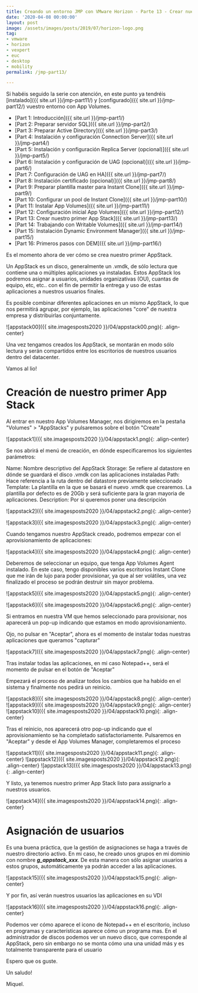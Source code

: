 ```yaml
---
title: Creando un entorno JMP con VMware Horizon - Parte 13 - Crear nuestro primer App Stack
date: '2020-04-08 00:00:00'
layout: post
image: /assets/images/posts/2019/07/horizon-logo.png
tag:
- vmware
- horizon
- vexpert
- euc
- desktop
- mobility
permalink: /jmp-part13/

---
```


Si habéis seguido la serie con atención, en este punto ya tendréis [instalado]({{ site.url }}/jmp-part11/) y [configurado]({{ site.url }}/jmp-part12/) vuestro entorno con App Volumes.

- [Part 1: Introducción]({{ site.url }}/jmp-part1/)
- [Part 2: Preparar servidor SQL]({{ site.url }}/jmp-part2/)
- [Part 3: Preparar Active Directory]({{ site.url }}/jmp-part3/)
- [Part 4: Instalación y configuración Connection Server]({{ site.url }}/jmp-part4/)
- [Part 5: Instalación y configuración Replica Server (opcional)]({{ site.url }}/jmp-part5/)
- [Part 6: Instalación y configuración de UAG (opcional)]({{ site.url }}/jmp-part6/)
- [Part 7: Configuración de UAG en HA]({{ site.url }}/jmp-part7/)
- [Part 8: Instalación certificado (opcional)]({{ site.url }}/jmp-part8/)
- [Part 9: Preparar plantilla master para Instant Clone]({{ site.url }}/jmp-part9/)
- [Part 10: Configurar un pool de Instant Clone]({{ site.url }}/jmp-part10/)
- [Part 11: Instalar App Volumes]({{ site.url }}/jmp-part11/)
- [Part 12: Configuración inicial App Volumes]({{ site.url }}/jmp-part12/)
- [Part 13: Crear nuestro primer App Stack]({{ site.url }}/jmp-part13/)
- [Part 14: Trabajando con Writable Volumes]({{ site.url }}/jmp-part14/)
- [Part 15: Instalación Dynamic Environment Manager]({{ site.url }}/jmp-part15/)
- [Part 16: Primeros pasos con DEM]({{ site.url }}/jmp-part16/)

Es el momento ahora de ver cómo se crea nuestro primer AppStack.

Un AppStack es un disco, generalmente un .vmdk, de sólo lectura que contiene una o múltiples aplicaciones ya instaladas. Estos AppStack los podremos asignar a usuarios, unidades organizativas (OU), cuantas de equipo, etc, etc.. con el fin de permitir la entrega y uso de estas aplicaciones a nuestros usuarios finales.

Es posible combinar diferentes aplicaciones en un mismo AppStack, lo que nos permitirá agrupar, por ejemplo, las aplicaciones "core" de nuestra empresa y distribuirlas conjuntamente.

![appstack00]({{ site.imagesposts2020 }}/04/appstack00.png){: .align-center}

Una vez tengamos creados los AppStack, se montarán en modo sólo lectura y serán compartidos entre los escritorios de nuestros usuarios dentro del datacenter.

Vamos al lio!

#	Creación de nuestro primer App Stack

Al entrar en nuestro App Volumes Manager, nos dirigiremos en la pestaña "Volumes" > "AppStacks" y pulsaremos sobre el botón "Create"

![appstack1]({{ site.imagesposts2020 }}/04/appstack1.png){: .align-center}

Se nos abrirá el menú de creación, en dónde especificaremos los siguientes parámetros:

Name: Nombre descriptivo del AppStack
Storage: Se refiere al datastore en dónde se guardará el disco .vmdk con las aplicaciones instaladas
Path: Hace referencia a la ruta dentro del datastore previamente seleccionado
Template: La plantilla en la que se basará el nuevo .vmdk que crearemos. La plantilla por defecto es de 20Gb y será suficiente para la gran mayoria de aplicaciones.
Description: Por si queremos poner una descripción

![appstack2]({{ site.imagesposts2020 }}/04/appstack2.png){: .align-center}

![appstack3]({{ site.imagesposts2020 }}/04/appstack3.png){: .align-center}

Cuando tengamos nuestro AppStack creado, podremos empezar con el aprovisionamiento de aplicaciones:

![appstack4]({{ site.imagesposts2020 }}/04/appstack4.png){: .align-center}

Deberemos de seleccionar un equipo, que tenga App Volumes Agent instalado. En este caso, tengo disponibles varios escritorios Instant Clone que me irán de lujo para poder provisionar, ya que al ser volátiles, una vez finalizado el proceso se podrán destruir sin mayor problema.

![appstack5]({{ site.imagesposts2020 }}/04/appstack5.png){: .align-center}

![appstack6]({{ site.imagesposts2020 }}/04/appstack6.png){: .align-center}

Si entramos en nuestra VM que hemos seleccionado para provisionar, nos aparecerá un pop-up indicando que estamos en modo aprovisionamiento.

Ojo, no pulsar en "Aceptar", ahora es el momento de instalar todas nuestras aplicaciones que queramos "capturar"

![appstack7]({{ site.imagesposts2020 }}/04/appstack7.png){: .align-center}

Tras instalar todas las aplicaciones, en mi caso Notepad++, será el momento de pulsar en el botón de "Aceptar"

Empezará el proceso de analizar todos los cambios que ha habido en el sistema y finalmente nos pedirá un reinicio.

![appstack8]({{ site.imagesposts2020 }}/04/appstack8.png){: .align-center}
![appstack9]({{ site.imagesposts2020 }}/04/appstack9.png){: .align-center}
![appstack10]({{ site.imagesposts2020 }}/04/appstack10.png){: .align-center}

Tras el reinicio, nos aparecerá otro pop-up indicando que el aprovisionamiento se ha completado satisfactoriamente. Pulsaremos en "Aceptar" y desde el App Volumes Manager, completaremos el proceso

![appstack11]({{ site.imagesposts2020 }}/04/appstack11.png){: .align-center}
![appstack12]({{ site.imagesposts2020 }}/04/appstack12.png){: .align-center}
![appstack13]({{ site.imagesposts2020 }}/04/appstack13.png){: .align-center}

Y listo, ya tenemos nuestro primer App Stack listo para assignarlo a nuestros usuarios.

![appstack14]({{ site.imagesposts2020 }}/04/appstack14.png){: .align-center}

#	Asignación de usuarios

Es una buena práctica, que la gestión de asignaciones se haga a través de nuestro directorio activo. En mi caso, he creado unos grupos en mi dominio con nombre ***g_appstack_xxx***. De esta manera con sólo asignar usuarios a estos grupos, automáticamente ya podrán acceder a las aplicaciones.

![appstack15]({{ site.imagesposts2020 }}/04/appstack15.png){: .align-center}

Y por fin, así verán nuestros usuarios las aplicaciones en su VDI

![appstack16]({{ site.imagesposts2020 }}/04/appstack16.png){: .align-center}

Podemos ver cómo aparece el icono de Notepad++ en el escritorio, incluso en programas y características aparece cómo un programa mas.
En el administrador de discos podemos ver un nuevo disco, que corresponde al AppStack, pero sin embargo no se monta cómo una una unidad más y es totalmente transparente para el usuario

Espero que os guste.

Un saludo!

Miquel.



